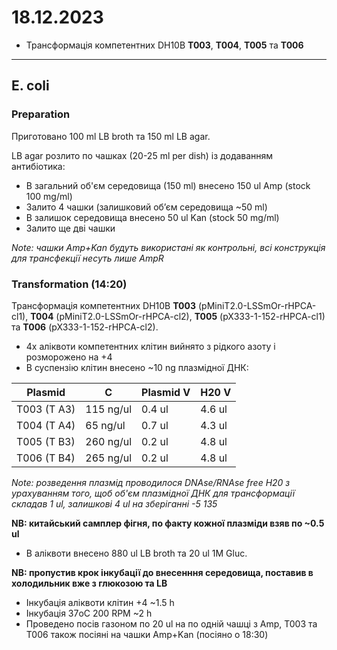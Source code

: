 18.12.2023
========
- Трансформація компетентних DH10B __T003__, __T004__, __T005__ та __T006__

---
## E. coli
### Preparation
Приготовано 100 ml LB broth та 150 ml LB agar.

LB agar розлито по чашках (20-25 ml per dish) із додаванням антибіотика:
- В загальний об'єм середовища (150 ml) внесено 150 ul Amp (stock 100 mg/ml)
- Залито 4 чашки (залишковий обʼєм середовища ~50 ml)
- В залишок середовища внесено 50 ul Kan (stock 50 mg/ml)
- Залито ще дві чашки

_Note: чашки Amp+Kan будуть використані як контрольні, всі конструкція для трансфекції несуть лише AmpR_

### Transformation (14:20)
Трансформація компетентних DH10B __T003__ (pMiniT2.0-LSSmOr-rHPCA-cl1), __T004__ (pMiniT2.0-LSSmOr-rHPCA-cl2), __T005__ (pX333-1-152-rHPCA-cl1) та __T006__ (pX333-1-152-rHPCA-cl2).

- 4x аліквоти компетентних клітин вийнято з рідкого азоту і розморожено на +4
- В суспензію клітин внесено ~10 ng плазмідної ДНК:

|Plasmid|C|Plasmid V|H20 V|
|-|-|-|-|
|T003 (T A3)|115 ng/ul|0.4 ul|4.6 ul|
|T004 (T A4)|65 ng/ul|0.7 ul|4.3 ul|
|T005 (T B3)|260 ng/ul|0.2 ul|4.8 ul|
|T006 (T B4)|265 ng/ul|0.2 ul|4.8 ul|

_Note: розведення плазмід проводилося DNAse/RNAse free H20 з урахуванням того, щоб об'єм плазмідної ДНК для трансформації складав 1 ul, залишкові 4 ul на зберіганні -5 135_

__NB: китайський самплер фігня, по факту кожної плазміди взяв по ~0.5 ul__

- В аліквоти внесено 880 ul LB broth та 20 ul 1M Gluc.

__NB: пропустив крок інкубації до внесенння середовища, поставив в холодильник вже з глюкозою та LB__

- Інкубація аліквоти клітин +4 ~1.5 h
- Інкубація 37oC 200 RPM ~2 h
- Проведено посів газоном по 20 ul на по одній чашці з Amp, T003 та T006 також посіяні на чашки Amp+Kan (посіяно о 18:30)